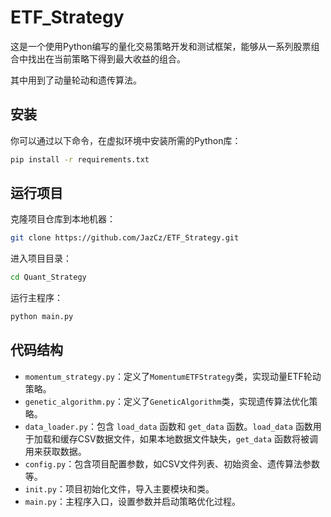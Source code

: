 # ETF_Strategy

这是一个使用Python编写的量化交易策略开发和测试框架，能够从一系列股票组合中找出在当前策略下得到最大收益的组合。

其中用到了动量轮动和遗传算法。

## 安装

你可以通过以下命令，在虚拟环境中安装所需的Python库：

```bash
pip install -r requirements.txt
```

## 运行项目

克隆项目仓库到本地机器：

```bash
git clone https://github.com/JazCz/ETF_Strategy.git
```

进入项目目录：

```bash
cd Quant_Strategy
```

运行主程序：

```bash
python main.py
```

## 代码结构

- `momentum_strategy.py`：定义了`MomentumETFStrategy`类，实现动量ETF轮动策略。
- `genetic_algorithm.py`：定义了`GeneticAlgorithm`类，实现遗传算法优化策略。
- `data_loader.py`：包含 `load_data` 函数和 `get_data` 函数。`load_data` 函数用于加载和缓存CSV数据文件，如果本地数据文件缺失，`get_data` 函数将被调用来获取数据。
- `config.py`：包含项目配置参数，如CSV文件列表、初始资金、遗传算法参数等。
- `init.py`：项目初始化文件，导入主要模块和类。
- `main.py`：主程序入口，设置参数并启动策略优化过程。
